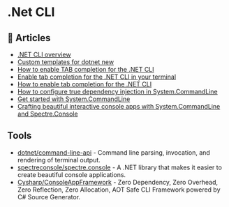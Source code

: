 
# .Net CLI

## 📝 Articles

- [.NET CLI overview](https://docs.microsoft.com/en-us/dotnet/core/tools/)
- [Custom templates for dotnet new](https://docs.microsoft.com/en-us/dotnet/core/tools/custom-templates)
- [How to enable TAB completion for the .NET CLI](https://docs.microsoft.com/en-us/dotnet/core/tools/enable-tab-autocomplete)
- [Enable tab completion for the .NET CLI in your terminal](https://anthonysimmon.com/enable-dotnet-cli-tab-completion-terminal/)
- [How to enable tab completion for the .NET CLI](https://learn.microsoft.com/en-us/dotnet/core/tools/enable-tab-autocomplete)
- [How to configure true dependency injection in System.CommandLine](https://anthonysimmon.com/true-dependency-injection-with-system-commandline/)
- [Get started with System.CommandLine](https://learn.microsoft.com/en-us/dotnet/standard/commandline/get-started-tutorial)
- [Crafting beautiful interactive console apps with System.CommandLine and Spectre.Console](https://anthonysimmon.com/beautiful-interactive-console-apps-with-system-commandline-and-spectre-console/)

## Tools
- [dotnet/command-line-api](https://github.com/dotnet/command-line-api) - Command line parsing, invocation, and rendering of terminal output.
- [spectreconsole/spectre.console](https://github.com/spectreconsole/spectre.console) - A .NET library that makes it easier to create beautiful console applications.
- [Cysharp/ConsoleAppFramework](https://github.com/Cysharp/ConsoleAppFramework) - Zero Dependency, Zero Overhead, Zero Reflection, Zero Allocation, AOT Safe CLI Framework powered by C# Source Generator.
